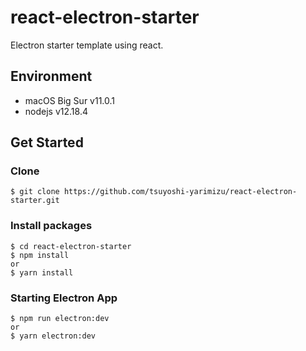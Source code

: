 # react-electron-starter

Electron starter template using react.

## Environment

- macOS Big Sur v11.0.1
- nodejs v12.18.4

## Get Started

### Clone

```
$ git clone https://github.com/tsuyoshi-yarimizu/react-electron-starter.git
```

### Install packages

```
$ cd react-electron-starter
$ npm install
or
$ yarn install
```

### Starting Electron App

```
$ npm run electron:dev
or
$ yarn electron:dev
```
